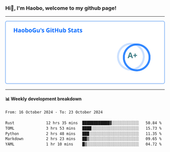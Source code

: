 <!--<h2 align="center"> Hi👋, I'm Haobo, welcome to my github page! </h2>-->
### Hi👋, I'm Haobo, welcome to my github page!
-------

<img href="https://github.com/HaoboGu" src="assets/stats.svg" alt="github stats" /> 

-------

#### 📊 **Weekly development breakdown**
<!--START_SECTION:waka-->

```txt
From: 16 October 2024 - To: 23 October 2024

Rust              12 hrs 35 mins  ████████████▓░░░░░░░░░░░░   50.84 %
TOML              3 hrs 53 mins   ████░░░░░░░░░░░░░░░░░░░░░   15.73 %
Python            2 hrs 48 mins   ███░░░░░░░░░░░░░░░░░░░░░░   11.35 %
Markdown          2 hrs 23 mins   ██▒░░░░░░░░░░░░░░░░░░░░░░   09.65 %
YAML              1 hr 10 mins    █▒░░░░░░░░░░░░░░░░░░░░░░░   04.72 %
```

<!--END_SECTION:waka-->
<!--
backup url: https://github-readme-status-dusky-ten.vercel.app/api?username=HaoboGu&count_private=true&show_icons=true&theme=transparent&border_color=2f80ed
-->
<!--
**HaoboGu/HaoboGu** is a ✨ _special_ ✨ repository because its `README.md` (this file) appears on your GitHub profile.

Here are some ideas to get you started:

- 🔭 I’m currently working on AI-assisted programming tools
- 🌱 I’m currently learning ...
- 👯 I’m looking to collaborate on ...
- 🤔 I’m looking for help with ...
- 💬 Ask me about ...
- 📫 How to reach me: ...
- 😄 Pronouns: ...
- ⚡ Fun fact: ...
-->
